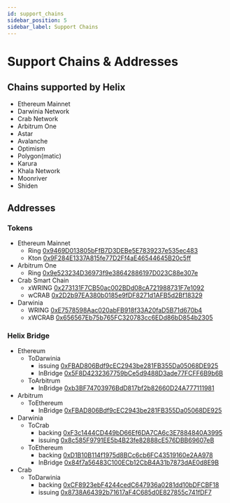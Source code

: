 ```yaml
---
id: support_chains
sidebar_position: 5
sidebar_label: Support Chains
---
```


# Support Chains & Addresses
## Chains supported by Helix
* Ethereum Mainnet
* Darwinia Network
* Crab Network
* Arbitrum One
* Astar
* Avalanche
* Optimism
* Polygon(matic)
* Karura
* Khala Network
* Moonriver
* Shiden

## Addresses
### Tokens
* Ethereum Mainnet
  * Ring [0x9469D013805bFfB7D3DEBe5E7839237e535ec483](https://etherscan.io/token/0x9469d013805bffb7d3debe5e7839237e535ec483)
  * Kton [0x9F284E1337A815fe77D2Ff4aE46544645B20c5ff](https://etherscan.io/token/0x9f284e1337a815fe77d2ff4ae46544645b20c5ff)
* Arbitrum One
  * Ring [0x9e523234D36973f9e38642886197D023C88e307e](https://etherscan.io/token/0x9e523234D36973f9e38642886197D023C88e307e)
* Crab Smart Chain
  * xWRING [0x273131F7CB50ac002BDd08cA721988731F7e1092](https://darwinia.subscan.io/account/0x273131F7CB50ac002BDd08cA721988731F7e1092)
  * wCRAB [0x2D2b97EA380b0185e9fDF8271d1AFB5d2Bf18329](https://crab.subscan.io/account/0x2D2b97EA380b0185e9fDF8271d1AFB5d2Bf18329)
* Darwinia
  * WRING [0xE7578598Aac020abFB918f33A20faD5B71d670b4](https://darwinia.subscan.io/account/0xE7578598Aac020abFB918f33A20faD5B71d670b4)
  * xWCRAB [0x656567Eb75b765FC320783cc6EDd86bD854b2305](https://darwinia.subscan.io/account/0x656567Eb75b765FC320783cc6EDd86bD854b2305)
### Helix Bridge
* Ethereum
  * ToDarwinia
    * issuing [0xFBAD806Bdf9cEC2943be281FB355Da05068DE925](https://etherscan.io/address/0xFBAD806Bdf9cEC2943be281FB355Da05068DE925)
    * lnBridge [0x5F8D4232367759bCe5d9488D3ade77FCFF6B9b6B](https://etherscan.io/address/0x5F8D4232367759bCe5d9488D3ade77FCFF6B9b6B)
  * ToArbitrum
    * lnBridge [0xb3BF74703976BdD817bf2b82660D24A777111981](https://etherscan.io/address/0xb3BF74703976BdD817bf2b82660D24A777111981)
* Arbitrum
  * ToEthereum
    * lnBridge [0xFBAD806Bdf9cEC2943be281FB355Da05068DE925](https://etherscan.io/address/0xFBAD806Bdf9cEC2943be281FB355Da05068DE925)
* Darwinia
  * ToCrab
    * backing [0xF3c1444CD449bD66Ef6DA7CA6c3E7884840A3995](https://darwinia.subscan.io/account/0xF3c1444CD449bD66Ef6DA7CA6c3E7884840A3995)
    * issuing [0x8c585F9791EE5b4B23fe82888cE576DBB69607eB](https://darwinia.subscan.io/account/0x8c585F9791EE5b4B23fe82888cE576DBB69607eB)
  * ToEthereum
    * backing [0xD1B10B114f1975d8BCc6cb6FC43519160e2AA978](https://darwinia.subscan.io/account/0xD1B10B114f1975d8BCc6cb6FC43519160e2AA978)
    * lnBridge [0x84f7a56483C100ECb12CbB4A31b7873dAE0d8E9B](https://darwinia.subscan.io/account/0x84f7a56483C100ECb12CbB4A31b7873dAE0d8E9B)
* Crab
  * ToDarwinia
    * backing [0xCF8923ebF4244cedC647936a0281dd10bDFCBF18](https://darwinia.subscan.io/account/0xCF8923ebF4244cedC647936a0281dd10bDFCBF18)
    * issuing [0x8738A64392b71617aF4C685d0E827855c741fDF7](https://darwinia.subscan.io/account/0x8738A64392b71617aF4C685d0E827855c741fDF7)
